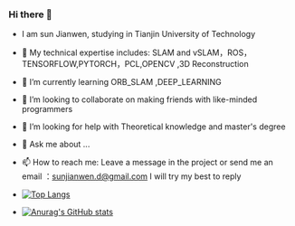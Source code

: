 ### Hi there 👋

- I am sun Jianwen, studying in Tianjin University of Technology
- 🔭  My technical expertise includes: SLAM and vSLAM，ROS，TENSORFLOW,PYTORCH，PCL,OPENCV ,3D Reconstruction

- 🌱 I’m currently learning ORB_SLAM ,DEEP_LEARNING
- 👯 I’m looking to collaborate on making friends with like-minded programmers
- 🤔 I’m looking for help with  Theoretical knowledge and master's degree
- 💬 Ask me about ...
- 📫 How to reach me: Leave a message in the project or send me an email ：sunjianwen.d@gmail.com I will try my best to reply
- [![Top Langs](https://github-readme-stats.vercel.app/api/top-langs/?username=sunjianwen7)](https://github.com/anuraghazra/github-readme-stats)
- [![Anurag's GitHub stats](https://github-readme-stats.vercel.app/api?username=sunjianwen7)](https://github.com/anuraghazra/github-readme-stats)
